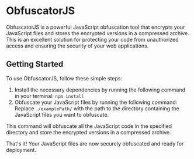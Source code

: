 # ObfuscatorJS

ObfuscatorJS is a powerful JavaScript obfuscation tool that encrypts your JavaScript files and stores the encrypted versions in a compressed archive. This is an excellent solution for protecting your code from unauthorized access and ensuring the security of your web applications.

## Getting Started

To use ObfuscatorJS, follow these simple steps:

1. Install the necessary dependencies by running the following command in your terminal:
```npm install```
2. Obfuscate your JavaScript files by running the following command:
Replace `./examplePath/` with the path to the directory containing the JavaScript files you want to obfuscate.

This command will obfuscate all the JavaScript code in the specified directory and store the encrypted versions in a compressed archive.

That's it! Your JavaScript files are now securely obfuscated and ready for deployment.

